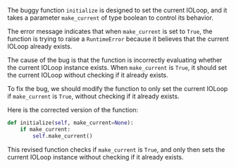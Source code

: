 The buggy function `initialize` is designed to set the current IOLoop, and it takes a parameter `make_current` of type boolean to control its behavior.

The error message indicates that when `make_current` is set to `True`, the function is trying to raise a `RuntimeError` because it believes that the current IOLoop already exists.

The cause of the bug is that the function is incorrectly evaluating whether the current IOLoop instance exists. When `make_current` is `True`, it should set the current IOLoop without checking if it already exists.

To fix the bug, we should modify the function to only set the current IOLoop if `make_current` is `True`, without checking if it already exists.

Here is the corrected version of the function:

```python
def initialize(self, make_current=None):
    if make_current:
        self.make_current()
```

This revised function checks if `make_current` is `True`, and only then sets the current IOLoop instance without checking if it already exists.